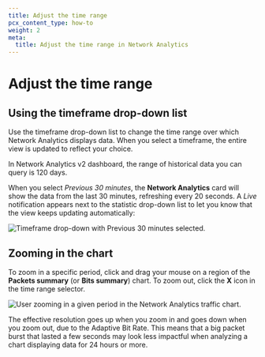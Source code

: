 ```yaml
---
title: Adjust the time range
pcx_content_type: how-to
weight: 2
meta:
  title: Adjust the time range in Network Analytics
---
```


# Adjust the time range

## Using the timeframe drop-down list

Use the timeframe drop-down list to change the time range over which Network Analytics displays data. When you select a timeframe, the entire view is updated to reflect your choice.

In Network Analytics v2 dashboard, the range of historical data you can query is 120 days.

When you select _Previous 30 minutes_, the **Network Analytics** card will show the data from the last 30 minutes, refreshing every 20 seconds. A _Live_ notification appears next to the statistic drop-down list to let you know that the view keeps updating automatically:

![Timeframe drop-down with Previous 30 minutes selected.](/analytics/static/images/network-analytics/timeframe-selector.png)

## Zooming in the chart

To zoom in a specific period, click and drag your mouse on a region of the **Packets summary** (or **Bits summary**) chart. To zoom out, click the **X** icon in the time range selector.

![User zooming in a given period in the Network Analytics traffic chart.](/analytics/static/images/network-analytics/chart-zoom-in.gif)

The effective resolution goes up when you zoom in and goes down when you zoom out, due to the Adaptive Bit Rate. This means that a big packet burst that lasted a few seconds may look less impactful when analyzing a chart displaying data for 24 hours or more.
